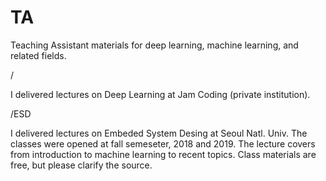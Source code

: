 # TA
Teaching Assistant materials for deep learning, machine learning, and related fields.

/

I delivered lectures on Deep Learning at Jam Coding (private institution).

/ESD

I delivered lectures on Embeded System Desing at Seoul Natl. Univ.
The classes were opened at fall semeseter, 2018 and 2019.
The lecture covers from introduction to machine learning to recent topics.
Class materials are free, but please clarify the source.
